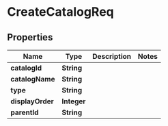 

# CreateCatalogReq


## Properties

| Name | Type | Description | Notes |
|------------ | ------------- | ------------- | -------------|
|**catalogId** | **String** |  |  |
|**catalogName** | **String** |  |  |
|**type** | **String** |  |  |
|**displayOrder** | **Integer** |  |  |
|**parentId** | **String** |  |  |



